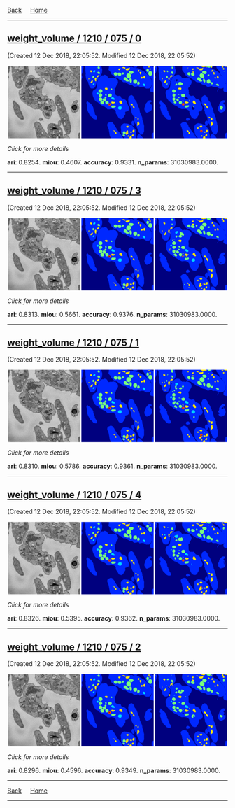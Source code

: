 
[Back](..)&nbsp;&nbsp;&nbsp;&nbsp;&nbsp;[Home](www.leapmanlab.github.io/snapshots)

---

<div class="summary"><a href="0"><h2>weight_volume / 1210 / 075 / 0</h2></a><p>(Created 12 Dec 2018, 22:05:52. Modified 12 Dec 2018, 22:05:52)
</p><a href="0"><img src="0/media/summary.png" align="center"></a><p>
<i>Click for more details</i>
</p></div>

**ari**: 0.8254. **miou**: 0.4607. **accuracy**: 0.9331. **n_params**: 31030983.0000. 

---

<div class="summary"><a href="3"><h2>weight_volume / 1210 / 075 / 3</h2></a><p>(Created 12 Dec 2018, 22:05:52. Modified 12 Dec 2018, 22:05:52)
</p><a href="3"><img src="3/media/summary.png" align="center"></a><p>
<i>Click for more details</i>
</p></div>

**ari**: 0.8313. **miou**: 0.5661. **accuracy**: 0.9376. **n_params**: 31030983.0000. 

---

<div class="summary"><a href="1"><h2>weight_volume / 1210 / 075 / 1</h2></a><p>(Created 12 Dec 2018, 22:05:52. Modified 12 Dec 2018, 22:05:52)
</p><a href="1"><img src="1/media/summary.png" align="center"></a><p>
<i>Click for more details</i>
</p></div>

**ari**: 0.8310. **miou**: 0.5786. **accuracy**: 0.9361. **n_params**: 31030983.0000. 

---

<div class="summary"><a href="4"><h2>weight_volume / 1210 / 075 / 4</h2></a><p>(Created 12 Dec 2018, 22:05:52. Modified 12 Dec 2018, 22:05:52)
</p><a href="4"><img src="4/media/summary.png" align="center"></a><p>
<i>Click for more details</i>
</p></div>

**ari**: 0.8326. **miou**: 0.5395. **accuracy**: 0.9362. **n_params**: 31030983.0000. 

---

<div class="summary"><a href="2"><h2>weight_volume / 1210 / 075 / 2</h2></a><p>(Created 12 Dec 2018, 22:05:52. Modified 12 Dec 2018, 22:05:52)
</p><a href="2"><img src="2/media/summary.png" align="center"></a><p>
<i>Click for more details</i>
</p></div>

**ari**: 0.8296. **miou**: 0.4596. **accuracy**: 0.9349. **n_params**: 31030983.0000. 

---

[Back](..)&nbsp;&nbsp;&nbsp;&nbsp;&nbsp;[Home](www.leapmanlab.github.io/snapshots)

---